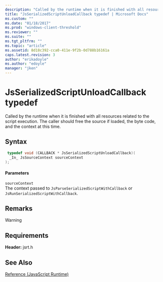 ```yaml
---
description: "Called by the runtime when it is finished with all resources related to the script execution. The caller should free the source if loaded, the byte code, and the context at this time."
title: "JsSerializedScriptUnloadCallback typedef | Microsoft Docs"
ms.custom: ""
ms.date: "01/18/2017"
ms.prod: "windows-client-threshold"
ms.reviewer: ""
ms.suite: ""
ms.tgt_pltfrm: ""
ms.topic: "article"
ms.assetid: 8d18c392-cca0-411e-9f2b-0d788b16161a
caps.latest.revision: 3
author: "erikadoyle"
ms.author: "edoyle"
manager: "jken"
---
```

# JsSerializedScriptUnloadCallback typedef
Called by the runtime when it is finished with all resources related to the script execution. The caller should free the source if loaded, the byte code, and the context at this time.  
  
## Syntax  
  
```cpp  
 typedef void (CALLBACK * JsSerializedScriptUnloadCallback)(  
  _In_ JsSourceContext sourceContext  
);  
```  
  
#### Parameters  
 `sourceContext`  
 The context passed to `JsParseSerializedScriptWithCallback` or `JsRunSerializedScriptWithCallback`.  
  
## Remarks  
  
> [!WARNING]
## Requirements  
 **Header:** jsrt.h  
  
## See Also  
 [Reference (JavaScript Runtime)](../chakra-hosting/reference-javascript-runtime.md)